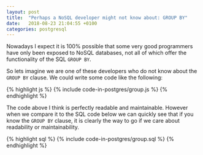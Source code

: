 ```yaml
---
layout: post
title:  "Perhaps a NoSQL developer might not know about: GROUP BY"
date:   2018-08-23 21:04:55 +0100
categories: postgresql
---
```

Nowadays I expect it is 100% possible that some very good programmers have only been exposed to NoSQL databases, not all of which offer the functionality of the SQL `GROUP BY`.

So lets imagine we are one of these developers who do not know about the `GROUP BY` clause. We could write some code like the following:

{% highlight js %}
{% include code-in-postgres/group.js %}
{% endhighlight %}

The code above I think is perfectly readable and maintainable. However when we compare it to the SQL code below we can quickly see that if you know the `GROUP BY` clause, it is clearly the way to go if we care about readability or maintainability.

{% highlight sql %}
{% include code-in-postgres/group.sql %}
{% endhighlight %}

